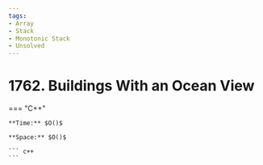 ```yaml
---
tags:
- Array
- Stack
- Monotonic Stack
- Unsolved
---
```



# 1762. Buildings With an Ocean View

=== "C++"

    **Time:** $O()$

    **Space:** $O()$

    ``` c++
    ```